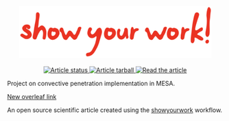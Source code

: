 <p align="center">
<a href="https://github.com/showyourwork/showyourwork">
<img width = "450" src="https://raw.githubusercontent.com/showyourwork/.github/main/images/showyourwork.png" alt="showyourwork"/>
</a>
<br>
<br>
<a href="https://github.com/mathren/dbconvpen/actions/workflows/build.yml">
<img src="https://github.com/mathren/dbconvpen/actions/workflows/build.yml/badge.svg?branch=main" alt="Article status"/>
</a>
<a href="https://github.com/mathren/dbconvpen/raw/main-pdf/arxiv.tar.gz">
<img src="https://img.shields.io/badge/article-tarball-blue.svg?style=flat" alt="Article tarball"/>
</a>
<a href="https://github.com/mathren/dbconvpen/raw/main-pdf/ms.pdf">
<img src="https://img.shields.io/badge/article-pdf-blue.svg?style=flat" alt="Read the article"/>
</a>
</p>

Project on convective penetration implementation in MESA.

[New overleaf link](https://www.overleaf.com/project/6348299a3498506108f5c309)

An open source scientific article created using the [showyourwork](https://github.com/showyourwork/showyourwork) workflow.
